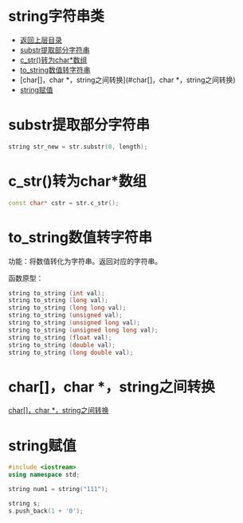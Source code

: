 # string字符串类

* [返回上层目录](../tips.md)
* [substr提取部分字符串](#substr提取部分字符串)
* [c_str()转为char\*数组](#c_str()转为char\*数组)
* [to_string数值转字符串](#to_string数值转字符串)
* [char[]，char *，string之间转换](#char[]，char *，string之间转换)
* [string赋值](#string赋值)

# substr提取部分字符串

```c++
string str_new = str.substr(0, length);
```

# c_str()转为char\*数组

```c++
const char* cstr = str.c_str();
```

# to_string数值转字符串

功能：将数值转化为字符串。返回对应的字符串。

函数原型：

```c++
string to_string (int val);
string to_string (long val);
string to_string (long long val);
string to_string (unsigned val);
string to_string (unsigned long val);
string to_string (unsigned long long val);
string to_string (float val);
string to_string (double val);
string to_string (long double val);
```

# char[]，char *，string之间转换

[char[]，char *，string之间转换](https://blog.csdn.net/yzhang6_10/article/details/51164300)

# string赋值

```c++
#include <iostream>
using namespace std;

string num1 = string("111");

string s;
s.push_back(1 + '0');
```


